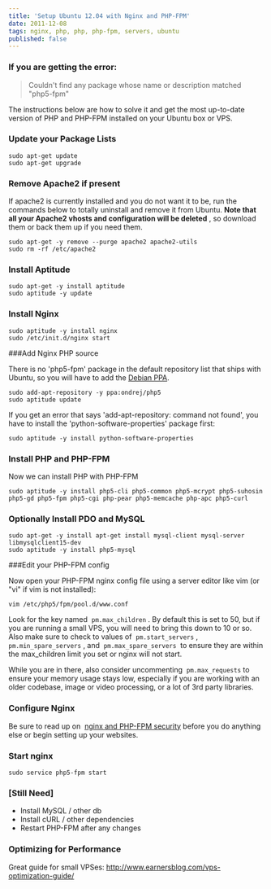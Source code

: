 ```yaml
---
title: 'Setup Ubuntu 12.04 with Nginx and PHP-FPM'
date: 2011-12-08
tags: nginx, php, php, php-fpm, servers, ubuntu
published: false
---
```


### If you are getting the error:


> Couldn't find any package whose name or description matched "php5-fpm"

The instructions below are how to solve it and get the most up-to-date version
of PHP and PHP-FPM installed on your Ubuntu box or VPS.

### Update your Package Lists

```
sudo apt-get update
sudo apt-get upgrade
```

### Remove Apache2 if present

If apache2 is currently installed and you do not want it to be, run the
commands below to totally uninstall and remove it from Ubuntu.  **Note that all
your Apache2 vhosts and configuration will be deleted** , so download them or
back them up if you need them.

```
sudo apt-get -y remove --purge apache2 apache2-utils
sudo rm -rf /etc/apache2
```

### Install Aptitude

```
sudo apt-get -y install aptitude
sudo aptitude -y update
```

### Install Nginx

```
sudo aptitude -y install nginx
sudo /etc/init.d/nginx start
```

###Add Nginx PHP source

There is no 'php5-fpm' package in the default repository list that ships with
Ubuntu, so you will have to add the [Debian
PPA](https://launchpad.net/~ondrej/+archive/php5).

```
sudo add-apt-repository -y ppa:ondrej/php5
sudo aptitude update
```

If you get an error that says 'add-apt-repository: command not found', you have
to install the 'python-software-properties' package first:

```
sudo aptitude -y install python-software-properties
```


### Install PHP and PHP-FPM

Now we can install PHP with PHP-FPM

```
sudo aptitude -y install php5-cli php5-common php5-mcrypt php5-suhosin php5-gd php5-fpm php5-cgi php-pear php5-memcache php-apc php5-curl
```

### Optionally Install PDO and MySQL

```
sudo apt-get -y install apt-get install mysql-client mysql-server libmysqlclient15-dev
sudo aptitude -y install php5-mysql
```

###Edit your PHP-FPM config

Now open your PHP-FPM nginx config file using a server editor like vim (or "vi" if vim is not installed):

```
vim /etc/php5/fpm/pool.d/www.conf
```

Look for the key named  `pm.max_children` . By default this is set to 50, but
if you are running a small VPS, you will need to bring this down to 10 or so.
Also make sure to check to values of  `pm.start_servers` , 
`pm.min_spare_servers` , and  `pm.max_spare_servers`  to ensure they are
within the max_children limit you set or nginx will not start.

While you are in there, also consider uncommenting  `pm.max_requests` to
ensure your memory usage stays low, especially if you are working with an older
codebase, image or video processing, or a lot of 3rd party libraries.

### Configure Nginx

Be sure to read up on  [nginx and PHP-FPM
security](https://nealpoole.com/blog/2011/04/setting-up-php-fastcgi-and-nginx-dont-trust-the-tutorials-check-your-configuration/)
before you do anything else or begin setting up your websites.

### Start nginx

```
sudo service php5-fpm start
```

### [Still Need]

* Install MySQL / other db
* Install cURL / other dependencies
* Restart PHP-FPM after any changes

### Optimizing for Performance

Great guide for small VPSes: http://www.earnersblog.com/vps-optimization-guide/
